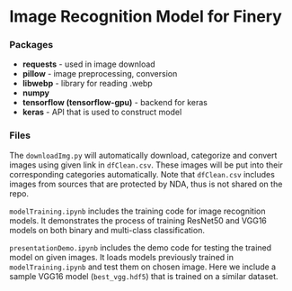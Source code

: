 # Image Recognition Model for Finery

### Packages

- **requests** - used in image download
- **pillow** - image preprocessing, conversion
- **libwebp** - library for reading .webp
- **numpy** 
- **tensorflow (tensorflow-gpu)** - backend for keras
- **keras** - API that is used to construct model

### Files

The `downloadImg.py` will automatically download, categorize and convert images using given link in `dfClean.csv`. These images will be put into their corresponding categories automatically. Note that `dfClean.csv` includes images from sources that are protected by NDA, thus is not shared on the repo.

`modelTraining.ipynb` includes the training code for image recognition models. It demonstrates the process of training ResNet50 and VGG16 models on both binary and multi-class classification. 

`presentationDemo.ipynb` includes the demo code for testing the trained model on given images. It loads models previously trained in `modelTraining.ipynb` and test them on chosen image. Here we include a sample VGG16 model (`best_vgg.hdf5`) that is trained on a similar dataset.
